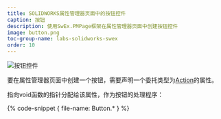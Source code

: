 ```yaml
---
title: SOLIDWORKS属性管理器页面中的按钮控件
caption: 按钮
description: 使用SwEx.PMPage框架在属性管理器页面中创建按钮控件
image: button.png
toc-group-name: labs-solidworks-swex
order: 10
---
```

![按钮控件](button.png)

要在属性管理器页面中创建一个按钮，需要声明一个委托类型为[Action](https://docs.microsoft.com/zh-cn/dotnet/api/system.action?view=netframework-4.8)的属性。

指向void函数的指针分配给该属性，作为按钮的处理程序：

{% code-snippet { file-name: Button.* } %}